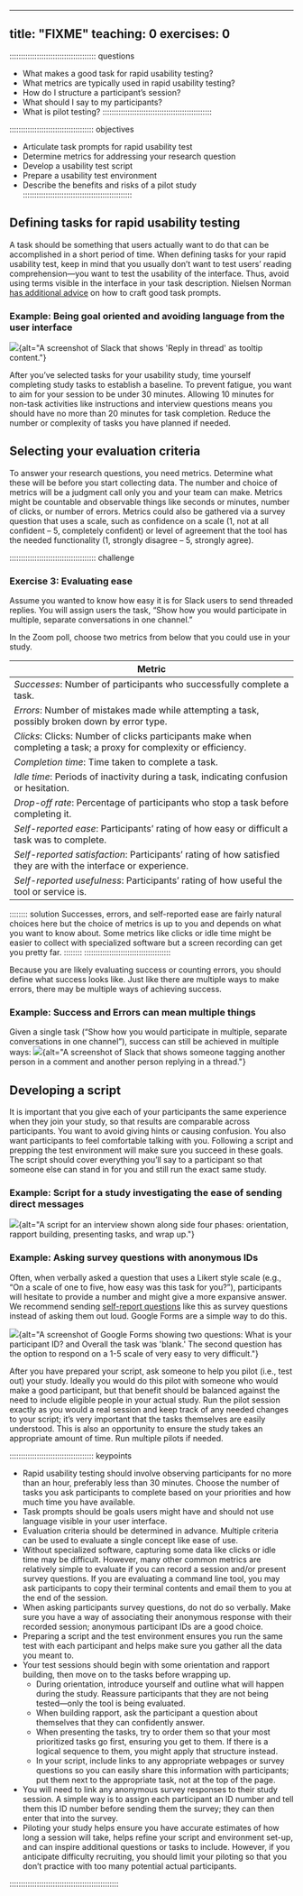 
---
title: "FIXME"
teaching: 0
exercises: 0
---

:::::::::::::::::::::::::::::::::::::: questions 
- What makes a good task for rapid usability testing?
- What metrics are typically used in rapid usability testing?
- How do I structure a participant’s session?
- What should I say to my participants?
- What is pilot testing?
::::::::::::::::::::::::::::::::::::::::::::::::

::::::::::::::::::::::::::::::::::::: objectives
- Articulate task prompts for rapid usability test
- Determine metrics for addressing your research question
- Develop a usability test script
- Prepare a usability test environment
- Describe the benefits and risks of a pilot study
::::::::::::::::::::::::::::::::::::::::::::::::

## Defining tasks for rapid usability testing
A task should be something that users actually want to do that can be accomplished in a short period of time. When defining tasks for your rapid usability test, keep in mind that you usually don’t want to test users’ reading comprehension—you want to test the usability of the interface. Thus, avoid using terms visible in the interface in your task description. Nielsen Norman [has additional advice](https://www.nngroup.com/articles/better-usability-tasks/) on how to craft good task prompts. 

### Example: Being goal oriented and avoiding language from the user interface
![](fig/ep2ex_avoidLang){alt="A screenshot of Slack that shows 'Reply in thread' as tooltip content."}

After you’ve selected tasks for your usability study, time yourself completing study tasks to establish a baseline. To prevent fatigue, you want to aim for your session to be under 30 minutes. Allowing 10 minutes for non-task activities like instructions and interview questions means you should have no more than 20 minutes for task completion. Reduce the number or complexity of tasks you have planned if needed.

## Selecting your evaluation criteria
To answer your research questions, you need metrics. Determine what these will be before you start collecting data. The number and choice of metrics will be a judgment call only you and your team can make. Metrics might be countable and observable things like seconds or minutes, number of clicks, or number of errors. Metrics could also be gathered via a survey question that uses a scale, such as confidence on a scale (1, not at all confident – 5, completely confident) or level of agreement that the tool has the needed functionality (1, strongly disagree – 5, strongly agree). 

:::::::::::::::::::::::::::::::::::::: challenge
### Exercise 3: Evaluating ease
Assume you wanted to know how easy it is for Slack users to send threaded replies. You will assign users the task, “Show how you would participate in multiple, separate conversations in one channel.” 

In the Zoom poll, choose two metrics from below that you could use in your study.

| Metric |
| ------ |
| *Successes*: Number of participants who successfully complete a task. |
| *Errors*: Number of mistakes made while attempting a task, possibly broken down by error type. |
| *Clicks*: Clicks: Number of clicks participants make when completing a task; a proxy for complexity or efficiency. |
| *Completion time*: Time taken to complete a task. |
| *Idle time*: Periods of inactivity during a task, indicating confusion or hesitation. |
| *Drop-off rate*: Percentage of participants who stop a task before completing it. |
| *Self-reported ease*: Participants’ rating of how easy or difficult a task was to complete. |
| *Self-reported satisfaction*: Participants’ rating of how satisfied they are with the interface or experience. |
| *Self-reported usefulness*: Participants’ rating of how useful the tool or service is. |

:::::::: solution
Successes, errors, and self-reported ease are fairly natural choices here but the choice of metrics is up to you and depends on what you want to know about. Some metrics like clicks or idle time might be easier to collect with specialized software but a screen recording can get you pretty far. 
::::::::
::::::::::::::::::::::::::::::::::::::

Because you are likely evaluating success or counting errors, you should define what success looks like. Just like there are multiple ways to make errors, there may be multiple ways of achieving success.

### Example: Success and Errors can mean multiple things
Given a single task (“Show how you would participate in multiple, separate conversations in one channel”), success can still be achieved in multiple ways:
![](fig/ep2ex_multiMeaning){alt="A screenshot of Slack that shows someone tagging another person in a comment and another person replying in a thread."}

## Developing a script
It is important that you give each of your participants the same experience when they join your study, so that results are comparable across participants. You want to avoid giving hints or causing confusion. You also want participants to feel comfortable talking with you. Following a script and prepping the test environment will make sure you succeed in these goals. The script should cover everything you’ll say to a participant so that someone else can stand in for you and still run the exact same study. 

### Example: Script for a study investigating the ease of sending direct messages
![](fig/ep2ex_script){alt="A script for an interview shown along side four phases: orientation, rapport building, presenting tasks, and wrap up."}

### Example: Asking survey questions with anonymous IDs
Often, when verbally asked a question that uses a Likert style scale (e.g., “On a scale of one to five, how easy was this task for you?”), participants will hesitate to provide a number and might give a more expansive answer. We recommend sending [self-report questions](https://docs.google.com/document/d/17ojRiqvnWwkDYMTYNXFed0BcuZnLZEyTCpsh_Rl2bcU/edit?tab=t.0#heading=h.1hjb3shsggu) like this as survey questions instead of asking them out loud. Google Forms are a simple way to do this. 

![](fig/ep2ex_form){alt="A screenshot of Google Forms showing two questions: What is your participant ID? and Overall the task was 'blank.' The second question has the option to respond on a 1-5 scale of very easy to very difficult."}

After you have prepared your script, ask someone to help you pilot (i.e., test out) your study. Ideally you would do this pilot with someone who would make a good participant, but that benefit should be balanced against the need to include eligible people in your actual study. Run the pilot session exactly as you would a real session and keep track of any needed changes to your script; it’s very important that the tasks themselves are easily understood. This is also an opportunity to ensure the study takes an appropriate amount of time. Run multiple pilots if needed.


::::::::::::::::::::::::::::::::::::: keypoints 
- Rapid usability testing should involve observing participants for no more than an hour, preferably less than 30 minutes. Choose the number of tasks you ask participants to complete based on your priorities and how much time you have available.
- Task prompts should be goals users might have and should not use language visible in your user interface.
- Evaluation criteria should be determined in advance. Multiple criteria can be used to evaluate a single concept like ease of use.
- Without specialized software, capturing some data like clicks or idle time may be difficult. However, many other common metrics are relatively simple to evaluate if you can record a session and/or present survey questions. If you are evaluating a command line tool, you may ask participants to copy their terminal contents and email them to you at the end of the session.
- When asking participants survey questions, do not do so verbally. Make sure you have a way of associating their anonymous response with their recorded session; anonymous participant IDs are a good choice.
- Preparing a script and the test environment ensures you run the same test with each participant and helps make sure you gather all the data you meant to.
- Your test sessions should begin with some orientation and rapport building, then move on to the tasks before wrapping up.
    - During orientation, introduce yourself and outline what will happen during the study. Reassure participants that they are not being tested—only the tool is being evaluated.
    - When building rapport, ask the participant a question about themselves that they can confidently answer.
    - When presenting the tasks, try to order them so that your most prioritized tasks go first, ensuring you get to them. If there is a logical sequence to them, you might apply that structure instead.
    - In your script, include links to any appropriate webpages or survey questions so you can easily share this information with participants; put them next to the appropriate task, not at the top of the page. 
- You will need to link any anonymous survey responses to their study session. A simple way is to assign each participant an ID number and tell them this ID number before sending them the survey; they can then enter that into the survey.
- Piloting your study helps ensure you have accurate estimates of how long a session will take, helps refine your script and environment set-up, and can inspire additional questions or tasks to include. However, if you anticipate difficulty recruiting, you should limit your piloting so that you don’t practice with too many potential actual participants.

::::::::::::::::::::::::::::::::::::::::::::::::
